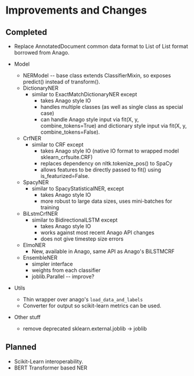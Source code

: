 # Improvements and Changes

## Completed

* Replace AnnotatedDocument common data format to List of List format borrowed from Anago.
* Model
  * NERModel -- base class extends ClassifierMixin, so exposes predict() instead of transform().
  * DictionaryNER
    * similar to ExactMatchDictionaryNER except
      * takes Anago style IO
      * handles multiple classes (as well as single class as special case)
      * can handle Anago style input via fit(X, y, combine_tokens=True) and dictionary style input via fit(X, y, combine_tokens=False).
  * CrfNER
    * similar to CRF except
      * takes Anago style IO (native IO format to wrapped model sklearn_crfsuite.CRF)
      * replaces dependency on nltk.tokenize_pos() to SpaCy
      * allows features to be directly passed to fit() using is_featurized=False.
  * SpacyNER
    * similar to SpacyStatisticalNER, except
      * takes Anago style IO
      * more robust to large data sizes, uses mini-batches for training
  * BiLstmCrfNER
    * similar to BidirectionalLSTM except
      * takes Anago style IO
      * works against most recent Anago API changes
      * does not give timestep size errors
  * ElmoNER
    * New, available in Anago, same API as Anago's BiLSTMCRF
  * EnsembleNER
    * simpler interface 
    * weights from each classifier
    * joblib.Parallel -- improve?
* Utils
  * Thin wrapper over anago's `load_data_and_labels`
  * Converter for output so scikit-learn metrics can be used.

* Other stuff
  * remove deprecated sklearn.external.joblib -> joblib

## Planned

* Scikit-Learn interoperability.
* BERT Transformer based NER
